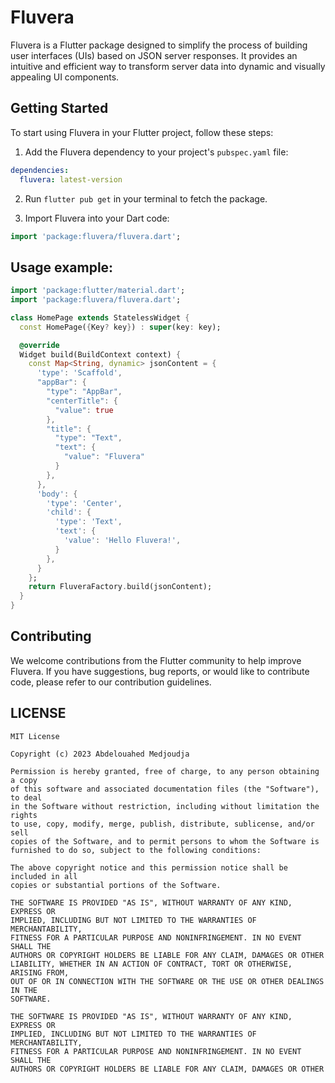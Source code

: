 # Fluvera

Fluvera is a Flutter package designed to simplify the process of building user interfaces (UIs) based on JSON server responses. It provides an intuitive and efficient way to transform server data into dynamic and visually appealing UI components.

## Getting Started

To start using Fluvera in your Flutter project, follow these steps:

1. Add the Fluvera dependency to your project's `pubspec.yaml` file:

```yaml
dependencies:
  fluvera: latest-version
```

2. Run  ```flutter pub get```  in your terminal to fetch the package.

3. Import Fluvera into your Dart code:
```dart
import 'package:fluvera/fluvera.dart';
```

## Usage example:
```dart
import 'package:flutter/material.dart';
import 'package:fluvera/fluvera.dart';

class HomePage extends StatelessWidget {
  const HomePage({Key? key}) : super(key: key);

  @override
  Widget build(BuildContext context) {
    const Map<String, dynamic> jsonContent = {
      'type': 'Scaffold',
      "appBar": {
        "type": "AppBar",
        "centerTitle": {
          "value": true
        },
        "title": {
          "type": "Text",
          "text": {
            "value": "Fluvera"
          }
        },
      },
      'body': {
        'type': 'Center',
        'child': {
          'type': 'Text',
          'text': {
            'value': 'Hello Fluvera!',
          }
        },
      }
    };
    return FluveraFactory.build(jsonContent);
  }
}
```

## Contributing
We welcome contributions from the Flutter community to help improve Fluvera. If you have suggestions, bug reports, or would like to contribute code, please refer to our contribution guidelines.

## LICENSE

```legal
MIT License

Copyright (c) 2023 Abdelouahed Medjoudja

Permission is hereby granted, free of charge, to any person obtaining a copy
of this software and associated documentation files (the "Software"), to deal
in the Software without restriction, including without limitation the rights
to use, copy, modify, merge, publish, distribute, sublicense, and/or sell
copies of the Software, and to permit persons to whom the Software is
furnished to do so, subject to the following conditions:

The above copyright notice and this permission notice shall be included in all
copies or substantial portions of the Software.

THE SOFTWARE IS PROVIDED "AS IS", WITHOUT WARRANTY OF ANY KIND, EXPRESS OR
IMPLIED, INCLUDING BUT NOT LIMITED TO THE WARRANTIES OF MERCHANTABILITY,
FITNESS FOR A PARTICULAR PURPOSE AND NONINFRINGEMENT. IN NO EVENT SHALL THE
AUTHORS OR COPYRIGHT HOLDERS BE LIABLE FOR ANY CLAIM, DAMAGES OR OTHER
LIABILITY, WHETHER IN AN ACTION OF CONTRACT, TORT OR OTHERWISE, ARISING FROM,
OUT OF OR IN CONNECTION WITH THE SOFTWARE OR THE USE OR OTHER DEALINGS IN THE
SOFTWARE.

THE SOFTWARE IS PROVIDED "AS IS", WITHOUT WARRANTY OF ANY KIND, EXPRESS OR
IMPLIED, INCLUDING BUT NOT LIMITED TO THE WARRANTIES OF MERCHANTABILITY,
FITNESS FOR A PARTICULAR PURPOSE AND NONINFRINGEMENT. IN NO EVENT SHALL THE
AUTHORS OR COPYRIGHT HOLDERS BE LIABLE FOR ANY CLAIM, DAMAGES OR OTHER
